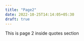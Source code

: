 ```yaml
---
title: "Page2"
date: 2022-10-25T14:14:05+05:30
draft: true
---
```


This is page 2 inside quotes section